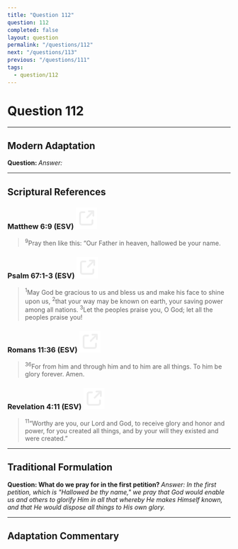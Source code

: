 ```yaml
---
title: "Question 112"
question: 112
completed: false
layout: question
permalink: "/questions/112"
next: "/questions/113"
previous: "/questions/111"
tags:
  - question/112
---
```

# Question 112
---
## Modern Adaptation
<strong>
    Question:
</strong>

<em>
    Answer:
</em>

---
## Scriptural References
### Matthew 6:9 (ESV) <a href="https://biblegateway.com/passage/?search=Matthew+6%3A9&version=ESV"><img src="/assets/svg/link.svg"/></a>
> <sup>9</sup>Pray then like this: “Our Father in heaven, hallowed be your name.

### Psalm 67:1-3 (ESV) <a href="https://biblegateway.com/passage/?search=Psalm+67%3A1-3&version=ESV"><img src="/assets/svg/link.svg"/></a>
> <sup>1</sup>May God be gracious to us and bless us and make his face to shine upon us, 
> <sup>2</sup>that your way may be known on earth, your saving power among all nations.
> <sup>3</sup>Let the peoples praise you, O God; let all the peoples praise you!

### Romans 11:36 (ESV) <a href="https://biblegateway.com/passage/?search=Romans+11%3A36&version=ESV"><img src="/assets/svg/link.svg"/></a>
> <sup>36</sup>For from him and through him and to him are all things. To him be glory forever. Amen.

### Revelation 4:11 (ESV) <a href="https://biblegateway.com/passage/?search=Revelation+4%3A11&version=ESV"><img src="/assets/svg/link.svg"/></a>
> <sup>11</sup>“Worthy are you, our Lord and God, to receive glory and honor and power, for you created all things, and by your will they existed and were created.”

---
## Traditional Formulation
<strong>
    Question: What do we pray for in the first petition?
</strong>

<em>
    Answer: In the first petition, which is "Hallowed be thy name," we pray that God would enable us and others to glorify Him in all that whereby He makes Himself known, and that He would dispose all things to His own glory.
</em>

---
## Adaptation Commentary
